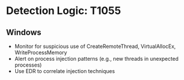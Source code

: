 # Detection Logic: T1055

## Windows
- Monitor for suspicious use of CreateRemoteThread, VirtualAllocEx, WriteProcessMemory
- Alert on process injection patterns (e.g., new threads in unexpected processes)
- Use EDR to correlate injection techniques

